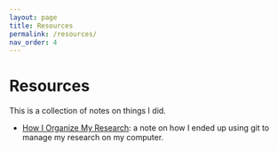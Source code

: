 ```yaml
---
layout: page
title: Resources
permalink: /resources/
nav_order: 4
---
```


# Resources

This is a collection of notes on things I did.

- [How I Organize My Research](../_posts/2020-01-31-organize-your-research.md): a note on how I ended up using git to manage my research on my computer.

